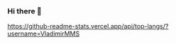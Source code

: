 ### Hi there 👋
https://github-readme-stats.vercel.app/api/top-langs/?username=VladimirMMS
<!--
**VladimirMMS/VladimirMMS** is a ✨ _special_ ✨ repository because its `README.md` (this file) appears on your GitHub profile.

Here are some ideas to get you started:

- 🔭 I’m currently working on React, NodeJS, NestJS, Django...
- 🌱 I’m currently learning NestJs, Django, Sequelize(ORM)...
- 👯 I’m looking to collaborate on a project where i can improve my skill with the technology before mentioned...
- 🤔 I’m looking for help with NodeJS, React...
- 💬 Ask me about some question that you have with regard to this technology...
- 📫 How to reach me: VladimirMMS...
- 😄 Pronouns: Vla...
- ⚡ Fun fact: ...
-->
